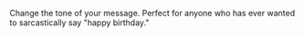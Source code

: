Change the tone of your message. Perfect for anyone who has ever wanted to sarcastically say "happy birthday."
